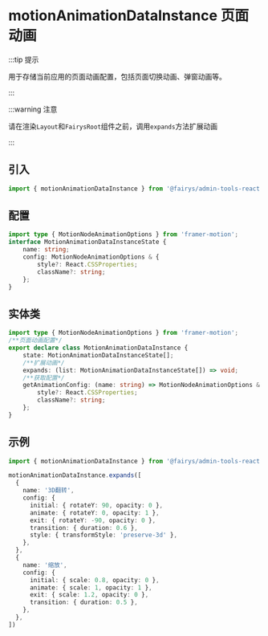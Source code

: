 # motionAnimationDataInstance 页面动画

:::tip 提示

用于存储当前应用的页面动画配置，包括页面切换动画、弹窗动画等。

:::

:::warning 注意

请在渲染`Layout`和`FairysRoot`组件之前，调用`expands`方法扩展动画

:::

## 引入

```ts
import { motionAnimationDataInstance } from '@fairys/admin-tools-react';
```

## 配置

```ts
import type { MotionNodeAnimationOptions } from 'framer-motion';
interface MotionAnimationDataInstanceState {
    name: string;
    config: MotionNodeAnimationOptions & {
        style?: React.CSSProperties;
        className?: string;
    };
}

```

## 实体类

```ts
import type { MotionNodeAnimationOptions } from 'framer-motion';
/**页面动画配置*/
export declare class MotionAnimationDataInstance {
    state: MotionAnimationDataInstanceState[];
    /**扩展动画*/
    expands: (list: MotionAnimationDataInstanceState[]) => void;
    /**获取配置*/
    getAnimationConfig: (name: string) => MotionNodeAnimationOptions & {
        style?: React.CSSProperties;
        className?: string;
    };
}
```

## 示例

```ts title='扩展动画'
import { motionAnimationDataInstance } from '@fairys/admin-tools-react';

motionAnimationDataInstance.expands([
  {
    name: '3D翻转',
    config: {
      initial: { rotateY: 90, opacity: 0 },
      animate: { rotateY: 0, opacity: 1 },
      exit: { rotateY: -90, opacity: 0 },
      transition: { duration: 0.6 },
      style: { transformStyle: 'preserve-3d' },
    },
  },
  {
    name: '缩放',
    config: {
      initial: { scale: 0.8, opacity: 0 },
      animate: { scale: 1, opacity: 1 },
      exit: { scale: 1.2, opacity: 0 },
      transition: { duration: 0.5 },
    },
  },
])

```